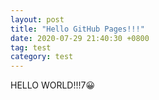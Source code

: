 ```yaml
---
layout: post
title: "Hello GitHub Pages!!!"
date: 2020-07-29 21:40:30 +0800
tag: test
category: test
---
```


HELLO WORLD!!!7😀
